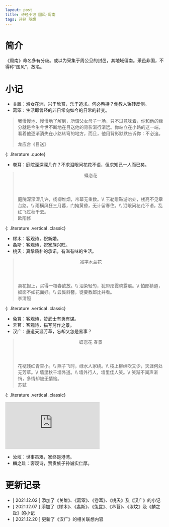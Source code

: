 ```yaml
---
layout: post
title: 诗经小记 国风·周南
tags: 诗经 随想
---
```


# 简介
    
《周南》命名多有分歧。或以为采集于周公旦的封邑，其地域偏南。采邑非国，不得称“国风”，故名。

# 小记

- 关雎：淑女在洲，兴于欣赏，乐于追求。何必矜持？倒教人辗转反侧。
- 葛覃：生活即曾经的非日常向如今的日常的转变。

> 我慢慢地、慢慢地了解到，所谓父女母子一场，只不过意味着，你和他的缘分就是今生今世不断地在目送他的背影渐行渐远。你站立在小路的这一端，看着他逐渐消失在小路转弯的地方，而且，他用背影默默告诉你：不必追。
> <footer>龙应台《目送》</footer>
{: .literature .quote}

- 卷耳：庭院深深深几许？不求泪眼问花花不语，但求知己一人而已矣。

> <header>蝶恋花</header>
> 庭院深深深几许，杨柳堆烟，帘幕无重数。\\
> 玉勒雕鞍游冶处，楼高不见章台路。\\
> 雨横风狂三月暮，门掩黄昏，无计留春住。\\
> 泪眼问花花不语，乱红飞过秋千去。
> <footer>欧阳修</footer>
{: .literature .vertical .classic}

- 樛木：客观诗，祝新婚。
- 螽斯：客观诗，祝家族兴旺。
- 桃夭：真挚质朴的承诺，有滋有味的生活。

> <header>减字木兰花</header>
> 卖花担上，买得一枝春欲放。\\
> 泪染轻匀，犹带彤霞晓露痕。\\
> 怕郎猜道，奴面不如花面好。\\
> 云鬓斜簪，徒要教郎比并看。
> <footer>李清照</footer>
{: .literature .vertical .classic}

- 兔罝：客观诗，赞武士有勇有谋。
- 芣苢：客观诗，描写劳作之景。
- 汉广：虽道天涯芳草，忘却又怎是易事？

> <header>蝶恋花 春景</header>
> 花褪残红青杏小。\\
> 燕子飞时，绿水人家绕。\\
> 枝上柳绵吹又少，天涯何处无芳草。\\
> 墙里秋千墙外道。\\
> 墙外行人，墙里佳人笑。\\
> 笑渐不闻声渐悄，多情却被无情恼。
> <footer>苏轼</footer>
{: .literature .vertical .classic}

<div class="video-frame"><iframe src="https://www.youtube.com/embed/8FEroxWqJEQ" title="YouTube video player" frameborder="0" allowfullscreen></iframe></div>

- 汝坟：世事虽艰，家终是港湾。
- 麟之趾：客观诗，赞贵族子孙诚实仁厚。

# 更新记录

- [ 2021.12.02 ] 添加了《关雎》、《葛覃》、《卷耳》、《桃夭》及《汉广》的小记
- [ 2021.12.07 ] 添加了《樛木》、《螽斯》、《兔罝》、《芣苢》、《汝坟》及《麟之趾》的小记
- [ 2021.12.20 ] 更新了《汉广》的相关联想内容
